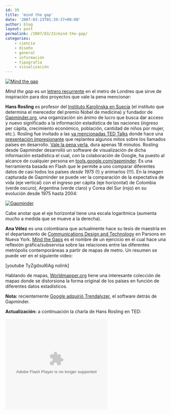 ```yaml
---
id: 39
title: 'mind the gap'
date: '2007-03-23T01:39:37+00:00'
author: blog
layout: post
permalink: /2007/03/23/mind-the-gap/
categories:
    - ciencia
    - diseño
    - general
    - información
    - tipografí­a
    - visualización
---
```


[![Mind the gap](/blog/wp-content/uploads/2007/03/mindthegap.jpg)](http://flickr.com/photos/malias/54557740/ "foto tomada de Flickr - clic para verla")

*Mind the gap* es un [letrero recurrente](http://en.wikipedia.org/wiki/Mind_the_gap) en el metro de Londres que sirve de inspiración para dos proyectos que vale la pena mencionar:

**Hans Rosling** es profesor del [Instituto Karolinska en Suecia](http://ki.se/ki/jsp/polopoly.jsp?d=130&l=en "sitio web Instituto Karolinska") (el instituto que determina el merecedor del premio Nobel de medicina) y fundador de [Gapminder.org](http://www.gapminder.org/), una organización sin ánimo de lucro que busca dar acceso y nuevo significado a la información estadística de las naciones (ingreso per cápita, crecimiento económico, población, cantidad de niños por mujer, etc.). Rosling fue invitado a las [ya mencionadas TED Talks](http://www.mauriciogiraldo.com/blog/2007/01/25/hillman-curtis-ted-talks/ "post anterior sobre las TED Talks") donde hace una [presentación impresionante](http://www.ted.com/tedtalks/tedtalksplayer.cfm?key=hans_rosling) que replantea algunos mitos sobre los llamados paí­ses en desarrollo. [Vale la pena verla](http://www.ted.com/tedtalks/tedtalksplayer.cfm?key=hans_rosling), dura apenas 18 minutos. Rosling desde Gapminder desarrolló un software de visualización de dicha información estadí­stica el cual, con la colaboración de Google, ha puesto al alcance de cualquier persona en [tools.google.com/gapminder](http://tools.google.com/gapminder/). Es una herramienta basada en Flash que le permite a uno comparar diferentes datos de casi todos los paí­ses *desde 1975* (!) y animarlos (!!!). En la imagen capturada de Gapminder se puede ver la comparación de la expectativa de vida (eje vertical) con el ingreso per cápita (eje horizontal) de Colombia (verde oscuro), Argentina (verde claro) y Corea del Sur (rojo) en su evolución desde 1975 hasta 2004:

[![Gapminder](/blog/wp-content/uploads/2007/03/gapminder.gif)](http://tools.google.com/gapminder/ "visitar Gapminder en Google Tools")

Cabe anotar que el eje horizontal tiene una escala logarí­tmica (aumenta *mucho* a medida que se mueve a la derecha).

**Ana Vélez** es una colombiana que actualmente hace su tesis de maestrí­a en el departamento de [Communications Design and Technology](http://cdt.parsons.edu/ "sitio web CD+T de Parsons") en Parsons en Nueva York. [Mind the Gaps](http://mindthegapsnewyork.blogspot.com/) es el nombre de un ejercicio en el cual hace una reflexión gráfica/subservisa sobre las relaciones entre las diferentes metrópolis contemporáneas a partir de mapas de metro. Un resumen se puede ver en el siguiente video:

\[youtube TyZgdxuI6Ag nolink\]

Hablando de mapas, [Worldmapper.org](http://www.worldmapper.org/) tiene una interesante colección de mapas donde se distorsiona la forma original de los paí­ses en función de diferentes datos estadí­sticos.

**Nota:** recientemente [Google adquirió Trendalyzer](http://googleblog.blogspot.com/2007/03/world-in-motion.html "anuncio oficial en el blog de Google"), el software detrás de Gapminder.

**Actualización:** a continuación la charla de Hans Rosling en TED:

<embed align="middle" allowscriptaccess="always" bgcolor="#FFFFFF" flashvars="bgColor=FFFFFF&file=http://static.videoegg.com/ted/movies/HANSROSLING_high.flv&autoPlay=false&fullscreenURL=http://static.videoegg.com/ted/flash/fullscreen.html&forcePlay=false&logo=&allowFullscreen=true" height="285" name="VE_Player" pluginspage="http://www.macromedia.com/go/getflashplayer" quality="high" scale="noscale" src="//static.videoegg.com/ted/flash/loader.swf" type="application/x-shockwave-flash" width="320" wmode="window">